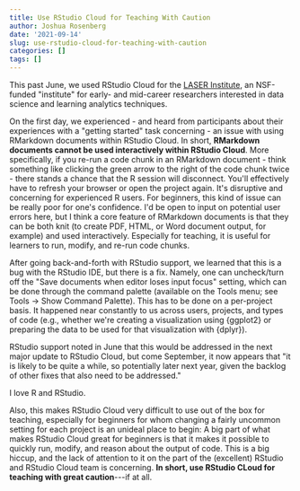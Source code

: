 ```yaml
---
title: Use RStudio Cloud for Teaching With Caution
author: Joshua Rosenberg
date: '2021-09-14'
slug: use-rstudio-cloud-for-teaching-with-caution
categories: []
tags: []
---
```


This past June, we used RStudio Cloud for the [LASER Institute](https://www.fi.ncsu.edu/projects/laser-institute/), an NSF-funded "institute" for early- and mid-career researchers interested in data science and learning analytics techniques.

On the first day, we experienced - and heard from participants about their experiences with a "getting started" task concerning - an issue with using RMarkdown documents within RStudio Cloud. In short, **RMarkdown documents cannot be used interactively within RStudio Cloud**. More specifically, if you re-run a code chunk in an RMarkdown document - think something like clicking the green arrow to the right of the code chunk twice - there stands a chance that the R session will disconnect. You'll effectively have to refresh your browser or open the project again. It's disruptive and concerning for experienced R users. For beginners, this kind of issue can be really poor for one's confidence. I'd be open to input on potential user errors here, but I think a core feature of RMarkdown documents is that they can be both knit (to create PDF, HTML, or Word document output, for example) and used interactively. Especially for teaching, it is useful for learners to run, modify, and re-run code chunks.

After going back-and-forth with RStudio support, we learned that this is a bug with the RStudio IDE, but there is a fix. Namely, one can uncheck/turn off the "Save documents when editor loses input focus" setting, which can be done through the command palette (available on the Tools menu; see  Tools -> Show Command Palette). This has to be done on a per-project basis. It happened near constantly to us across users, projects, and types of code (e.g., whether we're creating a visualization using {ggplot2} or preparing the data to be used for that visualization with {dplyr}).

RStudio support noted in June that this would be addressed in the next major update to RStudio Cloud, but come September, it now appears that "it is likely to be quite a while, so potentially later next year, given the backlog of other fixes that also need to be addressed."

I love R and RStudio. 

Also, this makes RStudio Cloud very difficult to use out of the box for teaching, especially for beginners for whom changing a fairly uncommon setting for each project is an unideal place to begin: A big part of what makes RStudio Cloud great for beginners is that it makes it possible to quickly run, modify, and reason about the output of code. This is a big hiccup, and the lack of attention to it on the part of the (excellent) RStudio and RStudio Cloud team is concerning. **In short, use RStudio CLoud for teaching with great caution**---if at all.
